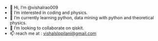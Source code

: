 - 👋 Hi, I’m @vishalrao009
- 👀 I’m interested in coding and physics.
- 🌱 I’m currently learning python, data mining with python and theoretical physics.
- 💞️ I’m looking to collaborate on qiskit.
- 📫 reach me at : vishalslppilani@gmail.com

<!---
vishalrao009/vishalrao009 is a ✨ special ✨ repository because its `README.md` (this file) appears on your GitHub profile.
You can click the Preview link to take a look at your changes.
--->
